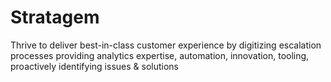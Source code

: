 # Stratagem
Thrive to deliver best-in-class customer experience by digitizing escalation processes providing analytics expertise, automation, innovation, tooling, proactively identifying issues &amp; solutions
